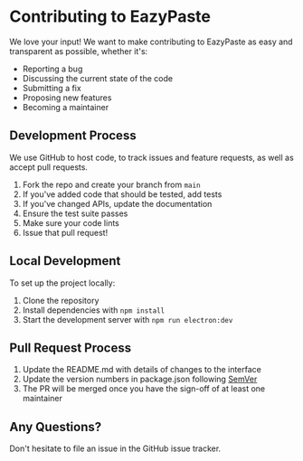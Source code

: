 # Contributing to EazyPaste

We love your input! We want to make contributing to EazyPaste as easy and transparent as possible, whether it's:

- Reporting a bug
- Discussing the current state of the code
- Submitting a fix
- Proposing new features
- Becoming a maintainer

## Development Process

We use GitHub to host code, to track issues and feature requests, as well as accept pull requests.

1. Fork the repo and create your branch from `main`
2. If you've added code that should be tested, add tests
3. If you've changed APIs, update the documentation
4. Ensure the test suite passes
5. Make sure your code lints
6. Issue that pull request!

## Local Development

To set up the project locally:

1. Clone the repository
2. Install dependencies with `npm install`
3. Start the development server with `npm run electron:dev`

## Pull Request Process

1. Update the README.md with details of changes to the interface
2. Update the version numbers in package.json following [SemVer](http://semver.org/)
3. The PR will be merged once you have the sign-off of at least one maintainer

## Any Questions?

Don't hesitate to file an issue in the GitHub issue tracker. 